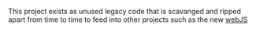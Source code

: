 This project exists as unused legacy code that is scavanged and ripped apart from time to time
to feed into other projects such as the new [webJS](https://github.com/ktsuttlemyre/webjs)
